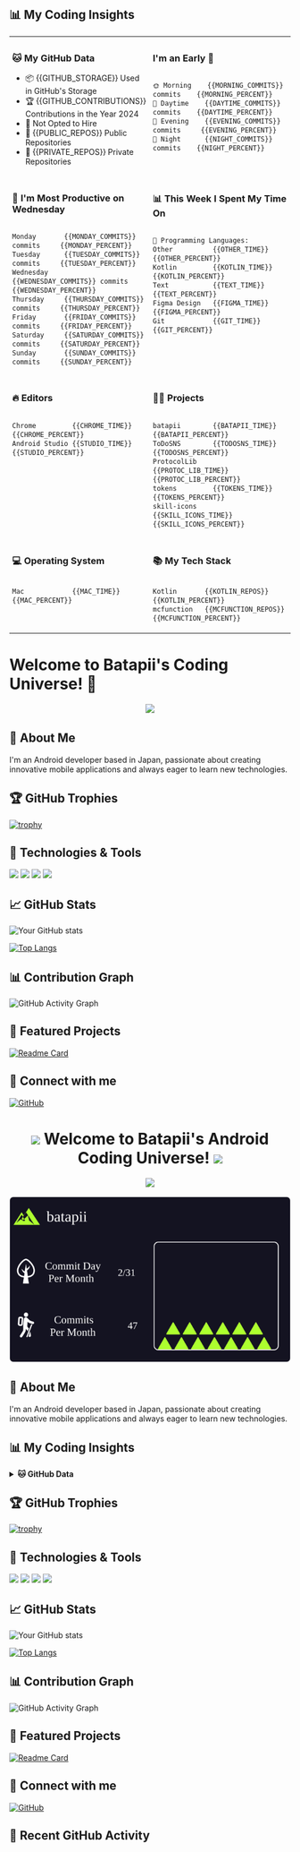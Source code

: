 ## 📊 My Coding Insights
<table>
  <tr>
    <td valign="top" width="48%" style="padding: 5px;">
      <h3>🐱 My GitHub Data</h3>
      <ul>
        <li>📦 {{GITHUB_STORAGE}} Used in GitHub's Storage</li>
        <li>🏆 {{GITHUB_CONTRIBUTIONS}} Contributions in the Year 2024</li>
        <li>🚫 Not Opted to Hire</li>
        <li>📜 {{PUBLIC_REPOS}} Public Repositories</li>
        <li>🔑 {{PRIVATE_REPOS}} Private Repositories</li>
      </ul>
    </td>
    <td valign="top" width="48%" style="padding: 5px;">
      <h3>I'm an Early 🐤</h3>
      <div style="overflow-x: auto; white-space: nowrap;">
        <pre><code>🌞 Morning    {{MORNING_COMMITS}} commits    {{MORNING_PERCENT}} 
🌆 Daytime    {{DAYTIME_COMMITS}} commits    {{DAYTIME_PERCENT}} 
🌃 Evening    {{EVENING_COMMITS}} commits     {{EVENING_PERCENT}} 
🌙 Night      {{NIGHT_COMMITS}} commits    {{NIGHT_PERCENT}}</code></pre>
      </div>
    </td>
  </tr>
  <tr>
    <td valign="top" width="48%" style="padding: 5px;">
      <h3>📅 I'm Most Productive on Wednesday</h3>
      <div style="overflow-x: auto; white-space: nowrap;">
        <pre><code>Monday       {{MONDAY_COMMITS}} commits     {{MONDAY_PERCENT}} 
Tuesday      {{TUESDAY_COMMITS}} commits     {{TUESDAY_PERCENT}} 
Wednesday    {{WEDNESDAY_COMMITS}} commits    {{WEDNESDAY_PERCENT}} 
Thursday     {{THURSDAY_COMMITS}} commits     {{THURSDAY_PERCENT}} 
Friday       {{FRIDAY_COMMITS}} commits     {{FRIDAY_PERCENT}} 
Saturday     {{SATURDAY_COMMITS}} commits     {{SATURDAY_PERCENT}} 
Sunday       {{SUNDAY_COMMITS}} commits     {{SUNDAY_PERCENT}}</code></pre>
      </div>
    </td>
    <td valign="top" width="48%" style="padding: 5px;">
      <h3>📊 This Week I Spent My Time On</h3>
      <div style="overflow-x: auto; white-space: nowrap;">
        <pre><code>💬 Programming Languages: 
Other          {{OTHER_TIME}}  {{OTHER_PERCENT}} 
Kotlin         {{KOTLIN_TIME}}   {{KOTLIN_PERCENT}} 
Text           {{TEXT_TIME}}         {{TEXT_PERCENT}} 
Figma Design   {{FIGMA_TIME}}           {{FIGMA_PERCENT}} 
Git            {{GIT_TIME}}          {{GIT_PERCENT}} 
</code></pre>
      </div>
    </td>
  </tr>
  <tr>
    <td valign="top" width="48%" style="padding: 5px;">
      <h3>🔥 Editors</h3>
      <div style="overflow-x: auto; white-space: nowrap;">
        <pre><code>Chrome         {{CHROME_TIME}}  {{CHROME_PERCENT}} 
Android Studio {{STUDIO_TIME}}    {{STUDIO_PERCENT}} 
</code></pre>
      </div>
    </td>
    <td valign="top" width="48%" style="padding: 5px;">
      <h3>🐱‍💻 Projects</h3>
      <div style="overflow-x: auto; white-space: nowrap;">
        <pre><code>batapii        {{BATAPII_TIME}}   {{BATAPII_PERCENT}} 
ToDoSNS        {{TODOSNS_TIME}}   {{TODOSNS_PERCENT}} 
ProtocolLib    {{PROTOC_LIB_TIME}}          {{PROTOC_LIB_PERCENT}} 
tokens         {{TOKENS_TIME}}          {{TOKENS_PERCENT}} 
skill-icons    {{SKILL_ICONS_TIME}}          {{SKILL_ICONS_PERCENT}} 
</code></pre>
      </div>
    </td>
  </tr>
  <tr>
    <td valign="top" width="48%" style="padding: 5px;">
      <h3>💻 Operating System</h3>
      <div style="overflow-x: auto; white-space: nowrap;">
        <pre><code>Mac            {{MAC_TIME}}  {{MAC_PERCENT}}
</code></pre>
      </div>
    </td>
    <td valign="top" width="48%" style="padding: 5px;">
      <h3>📚 My Tech Stack</h3>
      <div style="overflow-x: auto; white-space: nowrap;">
        <pre><code>Kotlin       {{KOTLIN_REPOS}}   {{KOTLIN_PERCENT}} 
mcfunction   {{MCFUNCTION_REPOS}}    {{MCFUNCTION_PERCENT}}
</code></pre>
      </div>
    </td>
  </tr>
</table>














































# Welcome to Batapii's Coding Universe! 👋

<div align="center">
  <img src="https://readme-typing-svg.herokuapp.com/?lines=Android+Developer+in+Japan;Always%20learning%20new%20things&font=Fira%20Code&center=true&width=440&height=45&color=f75c7e&vCenter=true&size=22">
</div>

## 🚀 About Me

I'm an Android developer based in Japan, passionate about creating innovative mobile applications and always eager to learn new technologies.

## 🏆 GitHub Trophies

[![trophy](https://github-profile-trophy.vercel.app/?username=batapii&theme=onedark)](https://github.com/ryo-ma/github-profile-trophy)

## 🔧 Technologies & Tools

![](https://img.shields.io/badge/OS-Android-informational?style=flat&logo=android&logoColor=white&color=2bbc8a)
![](https://img.shields.io/badge/Editor-Android_Studio-informational?style=flat&logo=android-studio&logoColor=white&color=2bbc8a)
![](https://img.shields.io/badge/Code-Kotlin-informational?style=flat&logo=kotlin&logoColor=white&color=2bbc8a)
![](https://img.shields.io/badge/Code-Java-informational?style=flat&logo=java&logoColor=white&color=2bbc8a)

## 📈 GitHub Stats

![Your GitHub stats](https://github-readme-stats.vercel.app/api?username=batapii&show_icons=true&theme=radical)

[![Top Langs](https://github-readme-stats.vercel.app/api/top-langs/?username=batapii&layout=compact&theme=radical)](https://github.com/anuraghazra/github-readme-stats)

## 📊 Contribution Graph

![GitHub Activity Graph](https://activity-graph.herokuapp.com/graph?username=batapii&theme=dracula)

## 💼 Featured Projects

[![Readme Card](https://github-readme-stats.vercel.app/api/pin/?username=batapii&repo=AttendanceApp&theme=radical)](https://github.com/N3AttendanceManager/AttendanceApp)

## 🔗 Connect with me

[![GitHub](https://img.shields.io/badge/-GitHub-181717?style=flat-square&logo=github&link=https://github.com/batapii)](https://github.com/batapii)



<h1 align="center">
  <img src="https://media.giphy.com/media/hvRJCLFzcasrR4ia7z/giphy.gif" width="28">
  Welcome to Batapii's Android Coding Universe!
  <img src="https://media.giphy.com/media/hvRJCLFzcasrR4ia7z/giphy.gif" width="28">
</h1>

<p align="center">
  <img src="https://readme-typing-svg.herokuapp.com/?lines=Android+Developer+in+Japan;Always%20learning%20new%20things&font=Fira%20Code&center=true&width=440&height=45&color=f75c7e&vCenter=true&size=22">
</p>

![Mountain](./mountain-output/mountain.svg)

## 🚀 About Me
I'm an Android developer based in Japan, passionate about creating innovative mobile applications and always eager to learn new technologies.

## 📊 My Coding Insights
<details>
<summary><b>🐱 GitHub Data</b></summary>

<!--START_SECTION:waka-->
![Code Time](http://img.shields.io/badge/Code%20Time-179%20hrs%203%20mins-blue)

![Profile Views](http://img.shields.io/badge/Profile%20Views-16-blue)

![Lines of code](https://img.shields.io/badge/From%20Hello%20World%20I%27ve%20Written-28.5%20thousand%20lines%20of%20code-blue)

**🐱 My GitHub Data** 

> 📦 2.6 kB Used in GitHub's Storage 
 > 
> 🏆 354 Contributions in the Year 2024
 > 
> 🚫 Not Opted to Hire
 > 
> 📜 3 Public Repositories 
 > 
> 🔑 2 Private Repositories 
 > 
**I'm an Early 🐤** 

```text
🌞 Morning                122 commits         ⬛⬛⬛⬛⬛⬛⬜⬜⬜⬜⬜⬜⬜⬜⬜⬜⬜⬜⬜⬜⬜⬜⬜⬜⬜   23.28 % 
🌆 Daytime                231 commits         ⬛⬛⬛⬛⬛⬛⬛⬛⬛⬛⬛⬜⬜⬜⬜⬜⬜⬜⬜⬜⬜⬜⬜⬜⬜   44.08 % 
🌃 Evening                64 commits          ⬛⬛⬛⬜⬜⬜⬜⬜⬜⬜⬜⬜⬜⬜⬜⬜⬜⬜⬜⬜⬜⬜⬜⬜⬜   12.21 % 
🌙 Night                  107 commits         ⬛⬛⬛⬛⬛⬜⬜⬜⬜⬜⬜⬜⬜⬜⬜⬜⬜⬜⬜⬜⬜⬜⬜⬜⬜   20.42 % 
```
📅 **I'm Most Productive on Wednesday** 

```text
Monday                   91 commits          ⬛⬛⬛⬛⬜⬜⬜⬜⬜⬜⬜⬜⬜⬜⬜⬜⬜⬜⬜⬜⬜⬜⬜⬜⬜   17.37 % 
Tuesday                  61 commits          ⬛⬛⬛⬜⬜⬜⬜⬜⬜⬜⬜⬜⬜⬜⬜⬜⬜⬜⬜⬜⬜⬜⬜⬜⬜   11.64 % 
Wednesday                170 commits         ⬛⬛⬛⬛⬛⬛⬛⬛⬜⬜⬜⬜⬜⬜⬜⬜⬜⬜⬜⬜⬜⬜⬜⬜⬜   32.44 % 
Thursday                 71 commits          ⬛⬛⬛⬜⬜⬜⬜⬜⬜⬜⬜⬜⬜⬜⬜⬜⬜⬜⬜⬜⬜⬜⬜⬜⬜   13.55 % 
Friday                   70 commits          ⬛⬛⬛⬜⬜⬜⬜⬜⬜⬜⬜⬜⬜⬜⬜⬜⬜⬜⬜⬜⬜⬜⬜⬜⬜   13.36 % 
Saturday                 39 commits          ⬛⬛⬜⬜⬜⬜⬜⬜⬜⬜⬜⬜⬜⬜⬜⬜⬜⬜⬜⬜⬜⬜⬜⬜⬜   07.44 % 
Sunday                   22 commits          ⬛⬜⬜⬜⬜⬜⬜⬜⬜⬜⬜⬜⬜⬜⬜⬜⬜⬜⬜⬜⬜⬜⬜⬜⬜   04.20 % 
```


📊 **This Week I Spent My Time On** 

```text
🕑︎ Time Zone: Asia/Tokyo

💬 Programming Languages: 
Other                    12 hrs 39 mins      ⬛⬛⬛⬛⬛⬛⬛⬛⬛⬛⬛⬛⬛⬛⬛⬛⬛⬛⬛⬜⬜⬜⬜⬜⬜   75.44 % 
Kotlin                   3 hrs 54 mins       ⬛⬛⬛⬛⬛⬛⬜⬜⬜⬜⬜⬜⬜⬜⬜⬜⬜⬜⬜⬜⬜⬜⬜⬜⬜   23.27 % 
Text                     11 mins             ⬜⬜⬜⬜⬜⬜⬜⬜⬜⬜⬜⬜⬜⬜⬜⬜⬜⬜⬜⬜⬜⬜⬜⬜⬜   01.13 % 
Figma Design             1 min               ⬜⬜⬜⬜⬜⬜⬜⬜⬜⬜⬜⬜⬜⬜⬜⬜⬜⬜⬜⬜⬜⬜⬜⬜⬜   00.15 % 
Git                      0 secs              ⬜⬜⬜⬜⬜⬜⬜⬜⬜⬜⬜⬜⬜⬜⬜⬜⬜⬜⬜⬜⬜⬜⬜⬜⬜   00.01 % 

🔥 Editors: 
Chrome                   12 hrs 41 mins      ⬛⬛⬛⬛⬛⬛⬛⬛⬛⬛⬛⬛⬛⬛⬛⬛⬛⬛⬛⬜⬜⬜⬜⬜⬜   75.58 % 
Android Studio           4 hrs 5 mins        ⬛⬛⬛⬛⬛⬛⬜⬜⬜⬜⬜⬜⬜⬜⬜⬜⬜⬜⬜⬜⬜⬜⬜⬜⬜   24.42 % 

🐱‍💻 Projects: 
batapii                  8 hrs 40 mins       ⬛⬛⬛⬛⬛⬛⬛⬛⬛⬛⬛⬛⬛⬜⬜⬜⬜⬜⬜⬜⬜⬜⬜⬜⬜   51.74 % 
ToDoSNS                  7 hrs 40 mins       ⬛⬛⬛⬛⬛⬛⬛⬛⬛⬛⬛⬜⬜⬜⬜⬜⬜⬜⬜⬜⬜⬜⬜⬜⬜   45.70 % 
ProtocolLib              8 mins              ⬜⬜⬜⬜⬜⬜⬜⬜⬜⬜⬜⬜⬜⬜⬜⬜⬜⬜⬜⬜⬜⬜⬜⬜⬜   00.87 % 
tokens                   8 mins              ⬜⬜⬜⬜⬜⬜⬜⬜⬜⬜⬜⬜⬜⬜⬜⬜⬜⬜⬜⬜⬜⬜⬜⬜⬜   00.86 % 
skill-icons?tab=readme-ov2 mins              ⬜⬜⬜⬜⬜⬜⬜⬜⬜⬜⬜⬜⬜⬜⬜⬜⬜⬜⬜⬜⬜⬜⬜⬜⬜   00.23 % 

💻 Operating System: 
Mac                      16 hrs 46 mins      ⬛⬛⬛⬛⬛⬛⬛⬛⬛⬛⬛⬛⬛⬛⬛⬛⬛⬛⬛⬛⬛⬛⬛⬛⬛   100.00 % 
```

**I Mostly Code in Kotlin** 

```text
Kotlin                   7 repos             ⬛⬛⬛⬛⬛⬛⬛⬛⬛⬛⬛⬛⬛⬛⬛⬛⬛⬛⬛⬛⬛⬛⬜⬜⬜   87.50 % 
mcfunction               1 repo              ⬛⬛⬛⬜⬜⬜⬜⬜⬜⬜⬜⬜⬜⬜⬜⬜⬜⬜⬜⬜⬜⬜⬜⬜⬜   12.50 % 
```




 Last Updated on 02/07/2024 14:22:48 UTC
<!--END_SECTION:waka-->
</details>

## 🏆 GitHub Trophies
[![trophy](https://github-profile-trophy.vercel.app/?username=batapii&theme=onedark)](https://github.com/ryo-ma/github-profile-trophy)

## 🔧 Technologies & Tools
![](https://img.shields.io/badge/OS-Android-informational?style=flat&logo=android&logoColor=white&color=2bbc8a)
![](https://img.shields.io/badge/Editor-Android_Studio-informational?style=flat&logo=android-studio&logoColor=white&color=2bbc8a)
![](https://img.shields.io/badge/Code-Kotlin-informational?style=flat&logo=kotlin&logoColor=white&color=2bbc8a)
![](https://img.shields.io/badge/Code-Java-informational?style=flat&logo=java&logoColor=white&color=2bbc8a)

## 📈 GitHub Stats
![Your GitHub stats](https://github-readme-stats.vercel.app/api?username=batapii&show_icons=true&theme=radical)

[![Top Langs](https://github-readme-stats.vercel.app/api/top-langs/?username=batapii&layout=compact&theme=radical)](https://github.com/anuraghazra/github-readme-stats)

## 📊 Contribution Graph
![GitHub Activity Graph](https://activity-graph.herokuapp.com/graph?username=batapii&theme=dracula)

## 💼 Featured Projects
[![Readme Card](https://github-readme-stats.vercel.app/api/pin/?username=batapii&repo=AttendanceApp&theme=radical)](https://github.com/N3AttendanceManager/AttendanceApp)

## 🔗 Connect with me
[![GitHub](https://img.shields.io/badge/-GitHub-181717?style=flat-square&logo=github&link=https://github.com/batapii)](https://github.com/batapii)

## 📝 Recent GitHub Activity
<!--START_SECTION:activity-->
<!--END_SECTION:activity-->
